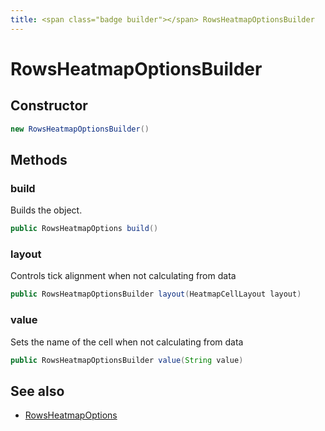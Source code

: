 ```yaml
---
title: <span class="badge builder"></span> RowsHeatmapOptionsBuilder
---
```

# <span class="badge builder"></span> RowsHeatmapOptionsBuilder

## Constructor

```java
new RowsHeatmapOptionsBuilder()
```
## Methods

### <span class="badge object-method"></span> build

Builds the object.

```java
public RowsHeatmapOptions build()
```

### <span class="badge object-method"></span> layout

Controls tick alignment when not calculating from data

```java
public RowsHeatmapOptionsBuilder layout(HeatmapCellLayout layout)
```

### <span class="badge object-method"></span> value

Sets the name of the cell when not calculating from data

```java
public RowsHeatmapOptionsBuilder value(String value)
```

## See also

 * <span class="badge object-type-class"></span> [RowsHeatmapOptions](./object-RowsHeatmapOptions.md)
